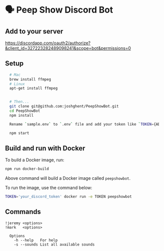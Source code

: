 # :speaking_head: Peep Show Discord Bot

## Add to your server
https://discordapp.com/oauth2/authorize?&client_id=327223282489098241&scope=bot&permissions=0

## Setup
```bash
  # Mac
  brew install ffmpeg
  # Linux
  apt-get install ffmpeg

  
  # Then...
  git clone git@github.com:joshghent/PeepShowBot.git
  cd PeepShowBot
  npm install

  Rename `sample.env` to `.env` file and add your token like `TOKEN={ADD_YOUR_DISCORD_TOKEN}`

  npm start
```

## Build and run with Docker

To build a Docker image, run:

```bash
npm run docker-build
```

Above command will build a Docker image called `peepshowbot`. 

To run the image, use the command below:

```bash
TOKEN='your_discord_token' docker run -e TOKEN peepshowbot
```

## Commands
```
!jeremy <options>
!mark   <options>

  Options
    -h --help   For help
    -s --sounds List all available sounds
```

